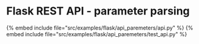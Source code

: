 # Flask REST API - parameter parsing


{% embed include file="src/examples/flask/api_paremeters/api.py" %}
{% embed include file="src/examples/flask/api_paremeters/test_api.py" %}


